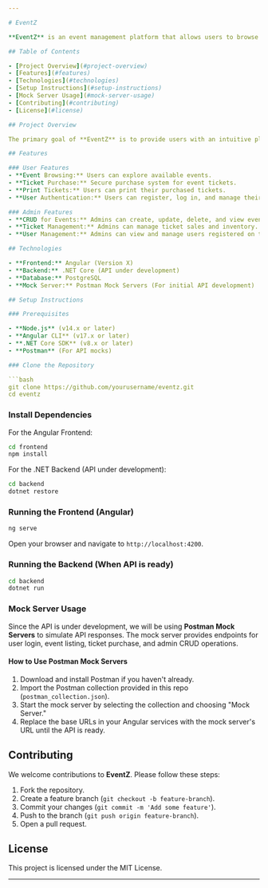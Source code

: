 ```yaml
---

# EventZ

**EventZ** is an event management platform that allows users to browse and purchase tickets for various events. Users can print their tickets upon successful purchase. The platform also includes an admin interface to manage events and tickets, offering full CRUD (Create, Read, Update, Delete) functionalities. Additional features include user registration, login, and role-based access control.

## Table of Contents

- [Project Overview](#project-overview)
- [Features](#features)
- [Technologies](#technologies)
- [Setup Instructions](#setup-instructions)
- [Mock Server Usage](#mock-server-usage)
- [Contributing](#contributing)
- [License](#license)

## Project Overview

The primary goal of **EventZ** is to provide users with an intuitive platform for discovering and purchasing tickets for events. Once the ticket purchase is complete, users can print their tickets. Admins can manage event details and ticket inventory through a secure, role-based dashboard.

## Features

### User Features
- **Event Browsing:** Users can explore available events.
- **Ticket Purchase:** Secure purchase system for event tickets.
- **Print Tickets:** Users can print their purchased tickets.
- **User Authentication:** Users can register, log in, and manage their accounts.

### Admin Features
- **CRUD for Events:** Admins can create, update, delete, and view event details.
- **Ticket Management:** Admins can manage ticket sales and inventory.
- **User Management:** Admins can view and manage users registered on the platform.

## Technologies

- **Frontend:** Angular (Version X)
- **Backend:** .NET Core (API under development)
- **Database:** PostgreSQL
- **Mock Server:** Postman Mock Servers (For initial API development)

## Setup Instructions

### Prerequisites

- **Node.js** (v14.x or later)
- **Angular CLI** (v17.x or later)
- **.NET Core SDK** (v8.x or later)
- **Postman** (For API mocks)

### Clone the Repository

```bash
git clone https://github.com/yourusername/eventz.git
cd eventz
```

### Install Dependencies

For the Angular Frontend:

```bash
cd frontend
npm install
```

For the .NET Backend (API under development):

```bash
cd backend
dotnet restore
```

### Running the Frontend (Angular)

```bash
ng serve
```

Open your browser and navigate to `http://localhost:4200`.

### Running the Backend (When API is ready)

```bash
cd backend
dotnet run
```

### Mock Server Usage

Since the API is under development, we will be using **Postman Mock Servers** to simulate API responses. The mock server provides endpoints for user login, event listing, ticket purchase, and admin CRUD operations. 

#### How to Use Postman Mock Servers

1. Download and install Postman if you haven't already.
2. Import the Postman collection provided in this repo (`postman_collection.json`).
3. Start the mock server by selecting the collection and choosing "Mock Server."
4. Replace the base URLs in your Angular services with the mock server's URL until the API is ready.

## Contributing

We welcome contributions to **EventZ**. Please follow these steps:

1. Fork the repository.
2. Create a feature branch (`git checkout -b feature-branch`).
3. Commit your changes (`git commit -m 'Add some feature'`).
4. Push to the branch (`git push origin feature-branch`).
5. Open a pull request.

## License

This project is licensed under the MIT License.

---
```


